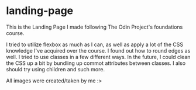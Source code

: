 # landing-page
This is the Landing Page I made following The Odin Project's foundations course.

I tried to utilize flexbox as much as I can, as well as apply a lot of the CSS knowledge I've acquired over the course.
I found out how to round edges as well. I tried to use classes in a few different ways. In the future, I could clean the CSS up a bit by
bundling up commot attributes between classes. I also should try using children and such more.

All images were created/taken by me :>